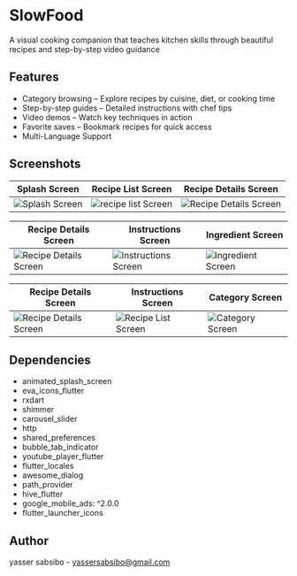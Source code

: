 # SlowFood  

A visual cooking companion that teaches kitchen skills through beautiful recipes and step-by-step video guidance

## Features  
- Category browsing – Explore recipes by cuisine, diet, or cooking time
- Step-by-step guides – Detailed instructions with chef tips
- Video demos – Watch key techniques in action
- Favorite saves – Bookmark recipes for quick access
- Multi-Language Support

## Screenshots  
| Splash Screen | Recipe List Screen | Recipe Details Screen |
|---------------|--------------|----------------------|
| ![Splash Screen](https://media.licdn.com/dms/image/v2/D4E2DAQGtQVNMRBUPdw/profile-treasury-image-shrink_8192_8192/profile-treasury-image-shrink_8192_8192/0/1736286420055?e=1751284800&v=beta&t=OV3VIhJ6grKkmQZ2xpip3xih6CYtg2QofIxoWH7sLNw) | ![recipe list Screen](https://media.licdn.com/dms/image/v2/D4E2DAQEsUUMISANY8A/profile-treasury-image-shrink_8192_8192/profile-treasury-image-shrink_8192_8192/0/1736286429591?e=1751284800&v=beta&t=vyH0pvyj8cKZHHqC6-t5WIL6N-y7_7hDNfXd3kQ2APc) | ![Recipe Details Screen](https://media.licdn.com/dms/image/v2/D4E2DAQESnqb_4VqLcg/profile-treasury-image-shrink_8192_8192/profile-treasury-image-shrink_8192_8192/0/1736286408278?e=1751284800&v=beta&t=Nf5KywQi0_c3Z4NRNopfH6N7B6D10V18rcFxLTry9tk) |

| Recipe Details Screen | Instructions Screen | Ingredient Screen |
|---------------|--------------|----------------------|
| ![Recipe Details Screen](https://media.licdn.com/dms/image/v2/D4E2DAQFU7I8MZ3XurQ/profile-treasury-image-shrink_8192_8192/profile-treasury-image-shrink_8192_8192/0/1736286394119?e=1751284800&v=beta&t=WzkPCHi21xZEirY49WxADgyfpWY5CWbBurzMR85__ww) | ![Instructions Screen](https://media.licdn.com/dms/image/v2/D4E2DAQFqk1sM_9dcTQ/profile-treasury-image-shrink_8192_8192/profile-treasury-image-shrink_8192_8192/0/1736286382568?e=1751284800&v=beta&t=cP2Q88FEZcd8smoSKBUgDFOGIq4PeMVp9oE6xbPjS54) | ![Ingredient Screen](https://media.licdn.com/dms/image/v2/D4E2DAQEQ1pGmQTuFXA/profile-treasury-image-shrink_8192_8192/profile-treasury-image-shrink_8192_8192/0/1736286372641?e=1751284800&v=beta&t=69p7Yqkja6Zg_QHae7_t_BWPo4fP-hChK9-qV1XDEvc) |

| Recipe Details Screen | Instructions Screen | Category Screen |
|---------------|--------------|----------------------|
| ![Recipe Details Screen](https://media.licdn.com/dms/image/v2/D4E2DAQF19FPW_uQBxg/profile-treasury-image-shrink_8192_8192/profile-treasury-image-shrink_8192_8192/0/1736286362950?e=1751284800&v=beta&t=4gbw3icQ2iWV6s8eA3cgZK7ycAtFZoJTUmiacQE7zN0) | ![Recipe List Screen](https://media.licdn.com/dms/image/v2/D4E2DAQHzPtcnZhHLvA/profile-treasury-image-shrink_8192_8192/profile-treasury-image-shrink_8192_8192/0/1736286350262?e=1751284800&v=beta&t=zXJAkRaODjKLxZ-SnXhc5Aeid0u89mbaKL6MNCNrtws) | ![Category Screen](https://media.licdn.com/dms/image/v2/D4E2DAQGhKThJO0SkpQ/profile-treasury-image-shrink_8192_8192/profile-treasury-image-shrink_8192_8192/0/1736286336160?e=1751284800&v=beta&t=tsmXuWnxu7pWRH16hiJ1i2Qkwgqa85N33kzmqDKsuGE) |





## Dependencies  
- animated_splash_screen
- eva_icons_flutter
- rxdart
- shimmer
- carousel_slider
- http
- shared_preferences
- bubble_tab_indicator
- youtube_player_flutter
- flutter_locales
- awesome_dialog
- path_provider
- hive_flutter
- google_mobile_ads: ^2.0.0
- flutter_launcher_icons

## Author  
yasser sabsibo - [yassersabsibo@gmail.com](mailto:yassersabsibo@gmail.com)
